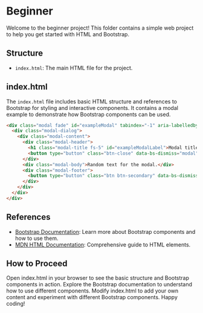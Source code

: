 # Beginner

Welcome to the beginner project! This folder contains a
simple web project to help you get started with HTML and Bootstrap.

## Structure

- `index.html`: The main HTML file for the project.

## index.html

The `index.html` file includes basic HTML structure and
references to Bootstrap for styling and interactive components.
It contains a modal example to demonstrate how Bootstrap components can be used.

```html
<div class="modal fade" id="exampleModal" tabindex="-1" aria-labelledby="exampleModalLabel" aria-hidden="true">
  <div class="modal-dialog">
    <div class="modal-content">
      <div class="modal-header">
        <h1 class="modal-title fs-5" id="exampleModalLabel">Modal title</h1>
        <button type="button" class="btn-close" data-bs-dismiss="modal" aria-label="Close"></button>
      </div>
      <div class="modal-body">Random text for the modal.</div>
      <div class="modal-footer">
        <button type="button" class="btn btn-secondary" data-bs-dismiss="modal">Close</button>
      </div>
    </div>
  </div>
</div>
```

## References

- [Bootstrap Documentation](https://getbootstrap.com/docs/5.3/getting-started/introduction/):
  Learn more about Bootstrap components and how to use them.
- [MDN HTML Documentation](https://developer.mozilla.org/en-US/docs/Web/HTML/Element):
  Comprehensive guide to HTML elements.

## How to Proceed

Open index.html in your browser to see the basic structure and Bootstrap components in action.
Explore the Bootstrap documentation to understand how to use different components.
Modify index.html to add your own content and experiment with different Bootstrap components.
Happy coding!
